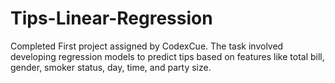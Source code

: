 # Tips-Linear-Regression
Completed First project assigned by CodexCue. The task involved developing regression models to predict tips based on features like total bill, gender, smoker status, day, time, and party size.
